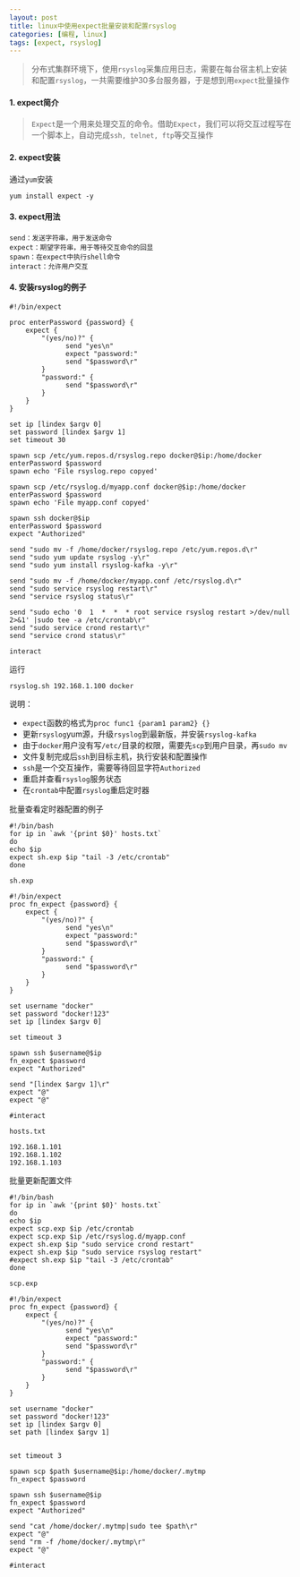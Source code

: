 ```yaml
---
layout: post
title: linux中使用expect批量安装和配置rsyslog
categories: [编程, linux]
tags: [expect, rsyslog]
---
```


> 分布式集群环境下，使用`rsyslog`采集应用日志，需要在每台宿主机上安装和配置`rsyslog`，一共需要维护30多台服务器，于是想到用`expect`批量操作

#### 1. expect简介

> `Expect`是一个用来处理交互的命令。借助`Expect`，我们可以将交互过程写在一个脚本上，自动完成`ssh, telnet, ftp`等交互操作

#### 2. expect安装
通过`yum`安装
```
yum install expect -y
```

#### 3. expect用法

```
send：发送字符串，用于发送命令
expect：期望字符串，用于等待交互命令的回显
spawn：在expect中执行shell命令
interact：允许用户交互
```

#### 4. 安装rsyslog的例子

```
#!/bin/expect

proc enterPassword {password} {
    expect {
        "(yes/no)?" {
              send "yes\n"
              expect "password:"
              send "$password\r"
        }
        "password:" {
              send "$password\r"
        }
    }
}

set ip [lindex $argv 0]
set password [lindex $argv 1]
set timeout 30

spawn scp /etc/yum.repos.d/rsyslog.repo docker@$ip:/home/docker
enterPassword $password
spawn echo 'File rsyslog.repo copyed'

spawn scp /etc/rsyslog.d/myapp.conf docker@$ip:/home/docker
enterPassword $password
spawn echo 'File myapp.conf copyed'

spawn ssh docker@$ip
enterPassword $password
expect "Authorized"

send "sudo mv -f /home/docker/rsyslog.repo /etc/yum.repos.d\r"
send "sudo yum update rsyslog -y\r"
send "sudo yum install rsyslog-kafka -y\r"

send "sudo mv -f /home/docker/myapp.conf /etc/rsyslog.d\r"
send "sudo service rsyslog restart\r"
send "service rsyslog status\r"

send "sudo echo '0  1  *  *  * root service rsyslog restart >/dev/null 2>&1' |sudo tee -a /etc/crontab\r"
send "sudo service crond restart\r"
send "service crond status\r"

interact
```

运行
```shell
rsyslog.sh 192.168.1.100 docker
```

说明：
* `expect`函数的格式为`proc func1 {param1 param2} {}`
* 更新`rsyslog`yum源，升级`rsyslog`到最新版，并安装`rsyslog-kafka`
* 由于`docker`用户没有写`/etc/`目录的权限，需要先`scp`到用户目录，再`sudo mv`
* 文件复制完成后`ssh`到目标主机，执行安装和配置操作
* `ssh`是一个交互操作，需要等待回显字符`Authorized`
* 重启并查看`rsyslog`服务状态
* 在`crontab`中配置`rsyslog`重启定时器

批量查看定时器配置的例子

```
#!/bin/bash
for ip in `awk '{print $0}' hosts.txt`
do
echo $ip
expect sh.exp $ip "tail -3 /etc/crontab"
done
```

`sh.exp`
```
#!/bin/expect
proc fn_expect {password} {
    expect {
        "(yes/no)?" {
              send "yes\n"
              expect "password:"
              send "$password\r"
        }
        "password:" {
              send "$password\r"
        }
    }
}

set username "docker"
set password "docker!123"
set ip [lindex $argv 0]

set timeout 3

spawn ssh $username@$ip
fn_expect $password
expect "Authorized"

send "[lindex $argv 1]\r"
expect "@"
expect "@"

#interact
```

`hosts.txt`
```
192.168.1.101
192.168.1.102
192.168.1.103
```

批量更新配置文件
```
#!/bin/bash
for ip in `awk '{print $0}' hosts.txt`
do
echo $ip
expect scp.exp $ip /etc/crontab
expect scp.exp $ip /etc/rsyslog.d/myapp.conf
expect sh.exp $ip "sudo service crond restart"
expect sh.exp $ip "sudo service rsyslog restart"
#expect sh.exp $ip "tail -3 /etc/crontab"
done
```

`scp.exp`
```
#!/bin/expect
proc fn_expect {password} {
    expect {
        "(yes/no)?" {
              send "yes\n"
              expect "password:"
              send "$password\r"
        }
        "password:" {
              send "$password\r"
        }
    }
}

set username "docker"
set password "docker!123"
set ip [lindex $argv 0]
set path [lindex $argv 1]


set timeout 3

spawn scp $path $username@$ip:/home/docker/.mytmp
fn_expect $password

spawn ssh $username@$ip
fn_expect $password
expect "Authorized"

send "cat /home/docker/.mytmp|sudo tee $path\r"
expect "@"
send "rm -f /home/docker/.mytmp\r"
expect "@"

#interact
```